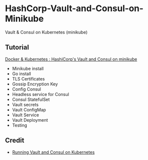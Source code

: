 # HashCorp-Vault-and-Consul-on-Minikube
Vault &amp; Consul on Kubernetes (minikube)

## Tutorial

[Docker & Kubernetes : HashiCorp's Vault and Consul on minikube](https://bogotobogo.com/DevOps/Docker/Docker_Kubernetes_Vault_Consul_minikube.php)

* Minikube install
* Go install
* TLS Certificates
* Gossip Encryption Key
* Config Consul
* Headless service for Consul
* Consul StatefulSet
* Vault secrets
* Vault ConfigMap
* Vault Service
* Vault Deployment
* Testing


## Credit

* [Running Vault and Consul on Kubernetes](https://testdriven.io/blog/running-vault-and-consul-on-kubernetes/)
